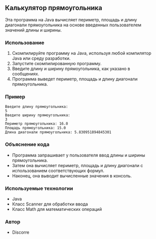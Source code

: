 ## Калькулятор прямоугольника

Эта программа на Java вычисляет периметр, площадь и длину диагонали прямоугольника на основе введенных пользователем значений длины и ширины.

### Использование

1. Скомпилируйте программу на Java, используя любой компилятор Java или среду разработки.
2. Запустите скомпилированную программу.
3. Введите длину и ширину прямоугольника, как указано в сообщениях.
4. Программа выведет периметр, площадь и длину диагонали прямоугольника.

### Пример

```
Введите длину прямоугольника:
5
Введите ширину прямоугольника:
3
Периметр прямоугольника: 16.0
Площадь прямоугольника: 15.0
Длина диагонали прямоугольника: 5.830951894845301
```

### Объяснение кода

- Программа запрашивает у пользователя ввод длины и ширины прямоугольника.
- Затем она вычисляет периметр, площадь и длину диагонали с использованием соответствующих формул.
- Наконец, она выводит вычисленные значения в консоль.

### Используемые технологии

- Java
- Класс Scanner для обработки ввода
- Класс Math для математических операций

### Автор

- Discorre

